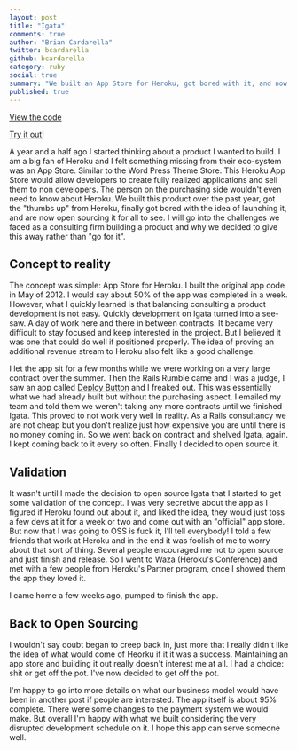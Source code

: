 ```yaml
---
layout: post
title: "Igata"
comments: true
author: "Brian Cardarella"
twitter: bcardarella
github: bcardarella
category: ruby
social: true
summary: "We built an App Store for Heroku, got bored with it, and now open sourced it"
published: true
---
```


[View the code](https://github.com/dockyard/igata)

[Try it out!](http://igata.io)

A year and a half ago I started thinking about a product I wanted to
build. I am a big fan of Heroku and I felt something missing from their
eco-system was an App Store. Similar to the Word Press Theme Store. This
Heroku App Store would allow developers to create fully realized
applications and sell them to non developers. The person on the
purchasing side wouldn't even need to know about Heroku. We built this
product over the past year, got the "thumbs up" from Heroku, finally got bored with the idea of launching it, and
are now open sourcing it for all to see. I will go into the challenges we
faced as a consulting firm building a product and why we decided to give
this away rather than "go for it".

## Concept to reality ##
The concept was simple: App Store for Heroku. I built the original app
code in May of 2012. I would say about 50% of the app was completed in a
week. However, what I quickly learned is that balancing consulting a
product development is not easy. Quickly development on Igata turned
into a see-saw. A day of work here and there in between contracts. It
became very difficult to stay focused and keep interested in the
project. But I believed it was one that could do well if positioned
properly. The idea of proving an additional revenue stream to Heroku
also felt like a good challenge.

I let the app sit for a few months while we were working on a very large
contract over the summer. Then the Rails Rumble came and I was a judge,
I saw an app called [Deploy Button](https://deploybutton.com) and I
freaked out. This was essentially what we had already built but without
the purchasing aspect. I emailed my team and told them we weren't taking
any more contracts until we finished Igata. This proved to not work very
well in reality. As a Rails consultancy we are not cheap but you don't
realize just how expensive you are until there is no money coming in. So
we went back on contract and shelved Igata, again. I kept coming back to
it every so often. Finally I decided to open source it.

## Validation ##

It wasn't until I made the decision to open source Igata that I started
to get some validation of the concept. I was very secretive about the
app as I figured if Heroku found out about it, and liked the idea, they
would just toss a few devs at it for a week or two and come out with an
"official" app store. But now that I was going to OSS is fuck it, I'll
tell everybody! I told a few friends that work at Heroku and in the end
it was foolish of me to worry about that sort of thing. Several people
encouraged me not to open source and just finish and release. So I went
to Waza (Heroku's Conference) and met with a few people from Heroku's
Partner program, once I showed them the app they loved it.

I came home a few weeks ago, pumped to finish the app.

## Back to Open Sourcing ##

I wouldn't say doubt began to creep back in, just more that I really
didn't like the idea of what would come of Heorku if it it was a
success. Maintaining an app store and building it out really doesn't
interest me at all. I had a choice: shit or get off the pot. I've now
decided to get off the pot.

I'm happy to go into more details on what our business model would have
been in another post if people are interested. The app itself is about
95% complete. There were some changes to the payment system we would
make. But overall I'm happy with what we built considering the very
disrupted development schedule on it. I hope this app can serve someone
well.

